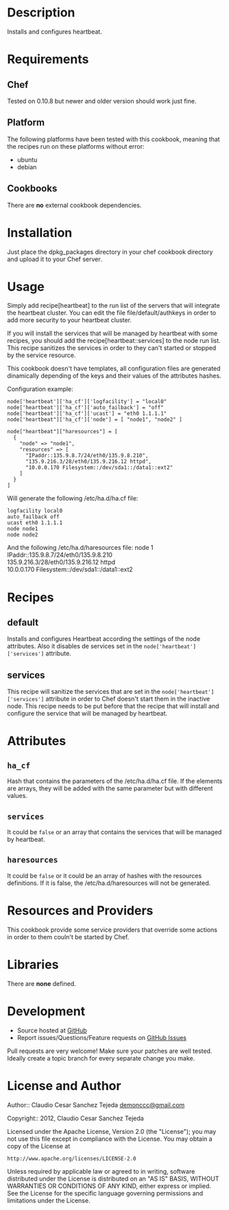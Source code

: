 # Description

Installs and configures heartbeat.

# Requirements

## Chef

Tested on 0.10.8 but newer and older version should work just fine.

## Platform

The following platforms have been tested with this cookbook, meaning that the
recipes run on these platforms without error:

* ubuntu
* debian

## Cookbooks

There are **no** external cookbook dependencies. 

# Installation

Just place the dpkg_packages directory in your chef cookbook directory and
upload it to your Chef server.

# Usage

Simply add recipe[heartbeat] to the run list of the servers that will integrate 
the heartbeat cluster. You can edit the file file/default/authkeys in order to add 
more security to your heartbeat cluster.

If you will install the services that will be managed by heartbeat with some recipes,
you should add the recipe[heartbeat::services] to the node run list. This recipe 
sanitizes the services in order to they can't started or stopped by the service resource.

This cookbook doesn't have templates, all configuration files are generated dinamically 
depending of the keys and their values of the attributes hashes.

Configuration example:

    node['heartbeat']['ha_cf']['logfacility'] = "local0"
    node['heartbeat']['ha_cf']['auto_failback'] = "off"
    node['heartbeat']['ha_cf']['ucast'] = "eth0 1.1.1.1"
    node['heartbeat"]['ha_cf']['node'] = [ "node1", "node2" ]

    node["heartbeat"]["haresources"] = [
      {
        "node" => "node1",
        "resources" => [
          "IPaddr::135.9.8.7/24/eth0/135.9.8.210",
          "135.9.216.3/28/eth0/135.9.216.12 httpd",
          "10.0.0.170 Filesystem::/dev/sda1::/data1::ext2"
        ]
      }
    ]

Will generate the following /etc/ha.d/ha.cf file:

    logfacility local0
    auto_failback off
    ucast eth0 1.1.1.1
    node node1
    node node2

And the following /etc/ha.d/haresources file:
    node 1 \
            IPaddr::135.9.8.7/24/eth0/135.9.8.210 \
            135.9.216.3/28/eth0/135.9.216.12 httpd \
            10.0.0.170 Filesystem::/dev/sda1::/data1::ext2

# Recipes

## default

Installs and configures Heartbeat according the settings of the node attributes. 
Also it disables de services set in the `node['heartbeat']['services']` attribute.

## services

This recipe will sanitize the services that are set in the `node['heartbeat']['services']` 
attribute in order to Chef doesn't start them in the inactive node. This recipe needs to 
be put before that the recipe that will install and configure the service that will be 
managed by heartbeat.

# Attributes

## `ha_cf`

Hash that contains the parameters of the /etc/ha.d/ha.cf file. If the elements are
arrays, they will be added with the same parameter but with different values.

## `services`

It could be `false` or an array that contains the services that will be managed by heartbeat.

## `haresources`

It could be `false` or it could be an array of hashes with the resources definitions. 
If it is false, the /etc/ha.d/haresources will not be generated.

# Resources and Providers

This cookbook provide some service providers that override some actions in order to them couln't be started by Chef.

# Libraries

There are **none** defined.

# Development

* Source hosted at [GitHub][repo]
* Report issues/Questions/Feature requests on [GitHub Issues][issues]

Pull requests are very welcome! Make sure your patches are well tested.
Ideally create a topic branch for every separate change you make.

# License and Author

Author:: Claudio Cesar Sanchez Tejeda <demonccc@gmail.com>

Copyright:: 2012, Claudio Cesar Sanchez Tejeda

Licensed under the Apache License, Version 2.0 (the "License");
you may not use this file except in compliance with the License.
You may obtain a copy of the License at

    http://www.apache.org/licenses/LICENSE-2.0

Unless required by applicable law or agreed to in writing, software
distributed under the License is distributed on an "AS IS" BASIS,
WITHOUT WARRANTIES OR CONDITIONS OF ANY KIND, either express or implied.
See the License for the specific language governing permissions and
limitations under the License.

[repo]:         https://github.com/demonccc/chef-repo
[issues]:       https://github.com/demonccc/chef-repo/issues

